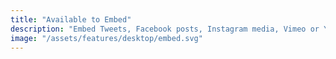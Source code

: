 ```yaml
---
title: "Available to Embed"
description: "Embed Tweets, Facebook posts, Instagram media, Vimeo or YouTube videos, Google Maps, and more."
image: "/assets/features/desktop/embed.svg"
---
```

